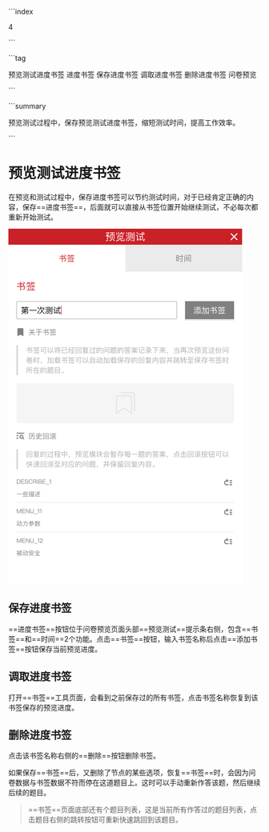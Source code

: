 \```index

4

\```

\```tag

预览测试进度书签 进度书签 保存进度书签 调取进度书签 删除进度书签 问卷预览

\```

\```summary

预览测试过程中，保存预览测试进度书签，缩短测试时间，提高工作效率。

\```

# 预览测试进度书签

在预览和测试过程中，保存进度书签可以节约测试时间，对于已经肯定正确的内容，保存==进度书签==，后面就可以直接从书签位置开始继续测试，不必每次都重新开始测试。

<img src='./assets/04savePreviewProgress/savePreviewProgress.png'>

## 保存进度书签

==进度书签==按钮位于问卷预览页面头部==预览测试==提示条右侧，包含==书签==和==时间==2个功能。点击==书签==按钮，输入书签名称后点击==添加书签==按钮保存当前预览进度。

## 调取进度书签

打开==书签==工具页面，会看到之前保存过的所有书签，点击书签名称恢复到该书签保存的预览进度。

## 删除进度书签

点击该书签名称右侧的==删除==按钮删除书签。

如果保存==书签==后，又删除了节点的某些选项，恢复==书签==时，会因为问卷数据与书签数据不符而停在这道题目上。这时可以手动重新作答该题，然后继续后续的题目。

> ==书签==页面底部还有个题目列表，这是当前所有作答过的题目列表，点击题目右侧的跳转按钮可重新快速跳回到该题目。